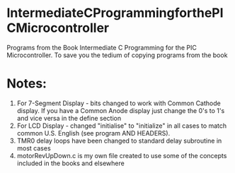 # IntermediateCProgrammingforthePICMicrocontroller
Programs from the Book Intermediate C Programming for the PIC Microcontroller.
To save you the tedium of copying programs from the book
# Notes:
1) For 7-Segment Display - bits changed to work with Common Cathode display. If you have a Common Anode display just change the 0's to 1's and vice versa in the define section
2) For LCD Display - changed "initialise" to "initialize" in all cases to match common U.S. English (see program AND HEADERS).
3) TMR0 delay loops have been changed to standard delay subroutine in most cases
4) motorRevUpDown.c is my own file created to use some of the concepts included in the books and elsewhere
